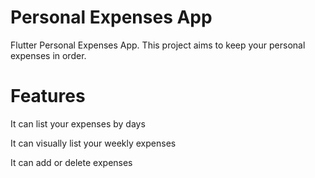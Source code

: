 # Personal Expenses App

Flutter Personal Expenses App. This project aims to keep your personal expenses in order.



# Features

It can list your expenses by days

It can visually list your weekly expenses

It can add or delete expenses
